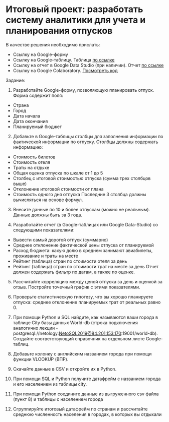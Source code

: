 # Итоговый проект: разработать систему аналитики для учета и планирования отпусков

В качестве решения необходимо прислать:
* Ссылку на Google-форму
* Ссылку на Google-таблицу. Таблица [по ссылке](https://docs.google.com/spreadsheets/d/1nQFqbripDHYgFgwx9Eh_gRhDA-L3-SoRU0InT1UwLrA/edit?usp=sharing)
* Ссылку на отчет в Google Data Studio (при наличии). Отчет [по ссылке](https://lookerstudio.google.com/s/lRJtsCS24IQ)
* Ссылку на Google Colaboratory. [Посмотреть код](https://github.com/PavlovGeorgiy/portfolio/blob/8e8e9f316050ca2ee9af6fd819c243937362cc16/projects/%D0%BE%D1%81%D0%BD%D0%BE%D0%B2%D1%8B%20%D0%B0%D0%BD%D0%B0%D0%BB%D0%B8%D1%82%D0%B8%D0%BA%D0%B8/DFD_26_.ipynb)

Задание:
1. Разработайте Google-форму, позволяющую планировать отпуск. Форма содержит поля:
*	Страна 
*	Город 
*	Дата начала 
*	Дата окончания 
*	Планируемый бюджет 

2. Добавьте в Google-таблицы столбцы для заполнения информации по фактической информации по отпуску. Столбцы должны содержать информацию:
*	Стоимость билетов
*	Стоимость отеля
*	Траты на отдыхе
*	Общая оценка отпуска по шкале от 1 до 5
*	Столбец с итоговой стоимостью отпуска (сумма трех столбцов выше)
*	Отклонение итоговой стоимости от плана
*	Стоимость одного дня отпуска
Последние 3 столбца должны вычисляться на основе формул.

3. Внесите данные по 10 и более отпускам (можно не реальным). Данные должны быть за 3 года.

4. Разработайте отчет (в Google-таблицах или Google Data-Studio) со следующими показателями:
*	Вывести самый дорогой отпуск (суммарно)
*	Среднее отклонение фактической цены отпуска от планируемой
*	Расход бюджета: какую долю в среднем занимают авиабилеты, проживание и траты на месте
*	Рейтинг (таблица) стран по стоимости отеля за день
*	Рейтинг (таблица) стран по стоимости трат на месте за день
Отчет должен содержать фильтр по датам, а также по оценке.

5. Рассчитайте корреляцию между ценой отпуска за день и оценкой за отзыв. Постройте точечный график с этими показателями.

6. Проверьте статистическую гипотезу, что вы хорошо планируете отпуска: среднее отклонение планируемых трат от реальных равно 0.

7. При помощи Python и SQL найдите, как называются ваши города в таблице City базы данных World-db (строка подключения аналогично лекции - postgresql://netology:NetoSQL2019@84.201.153.170:19001/world-db). Создайте соответствующий справочник на отдельном листе Google-таблиц.

8. Добавьте колонку с английским названием города при помощи функции VLOOKUP (ВПР).

9. Скачайте данные в CSV и откройте их в Python.

10. При помощи SQL и Python получите датафрейм с названием города и его населением из таблицы city.

11. При помощи Python соедините данные из выгруженного csv файла (пункт 8) и таблицы с населением города

12. Сгруппируйте итоговый датафрейм по странам и рассчитайте среднюю численность населения в городах, в которых вы отдыхали
